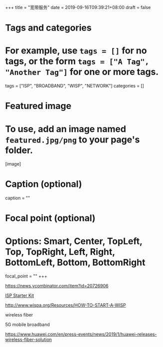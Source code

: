 +++
title = "宽带服务"
date = 2019-09-16T09:39:21+08:00
draft = false

# Tags and categories
# For example, use `tags = []` for no tags, or the form `tags = ["A Tag", "Another Tag"]` for one or more tags.
tags = ["ISP", "BROADBAND", "WISP", "NETWORK"]
categories = []

# Featured image
# To use, add an image named `featured.jpg/png` to your page's folder. 
[image]
  # Caption (optional)
  caption = ""

  # Focal point (optional)
  # Options: Smart, Center, TopLeft, Top, TopRight, Left, Right, BottomLeft, Bottom, BottomRight
  focal_point = ""
+++


https://news.ycombinator.com/item?id=20726906

[ISP Starter Kit](https://news.ycombinator.com/item?id=17067144)


http://www.wispa.org/Resources/HOW-TO-START-A-WISP


wireless fiber

5G mobile broadband


https://www.huawei.com/en/press-events/news/2019/1/huawei-releases-wireless-fiber-solution